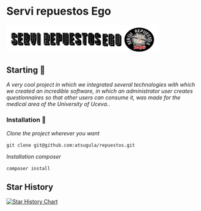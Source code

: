 # Servi repuestos Ego
<p align="left"><img src="https://raw.githubusercontent.com/atsugula/SEgo/main/ServiEgo/src/img/logo-venta-dashboard.png" width="400"></p>

## Starting 🚀
_A very cool project in which we integrated several technologies with which we created an incredible software, in which an administrator user creates questionnaires so that other users can consume it, was made for the medical area of the University of Uceva.._

### Installation 🔧

_Clone the project wherever you want_

```
git clone git@github.com:atsugula/repuestos.git
```

_Installation composer_

```
composer install
```

## Star History

[![Star History Chart](https://api.star-history.com/svg?repos=atsugula/wigmate&type=Date)](https://star-history.com/#atsugula/wigmate&Date)


